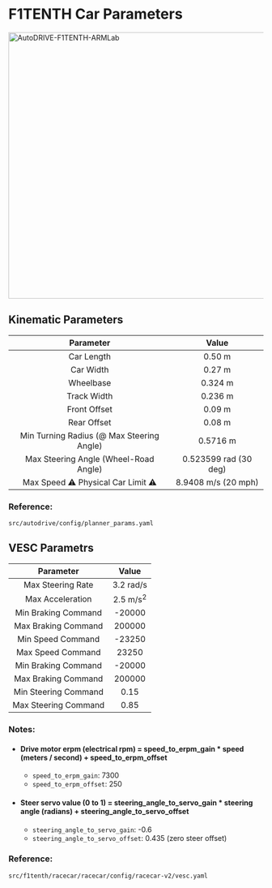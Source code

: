 # F1TENTH Car Parameters

<img src="https://github.com/Tinker-Twins/F1TENTH-Mocap-Data-Recording-Pipeline/blob/main/Media/Vehicle%20with%20Mocap%20Markers.JPG" alt="AutoDRIVE-F1TENTH-ARMLab" width="525"/>

## Kinematic Parameters
| Parameter | Value |
| :-------: | :---: |
| Car Length   | 0.50 m |
| Car Width    | 0.27 m |
| Wheelbase    | 0.324 m |
| Track Width  | 0.236 m |
| Front Offset | 0.09 m |
| Rear Offset  | 0.08 m |
| Min Turning Radius (@ Max Steering Angle) | 0.5716 m |
| Max Steering Angle (Wheel-Road Angle) | 0.523599 rad (30 deg) |
| Max Speed :warning: Physical Car Limit :warning: | 8.9408 m/s (20 mph) |

### Reference:
`src/autodrive/config/planner_params.yaml`

## VESC Parametrs

| Parameter | Value |
| :-------: | :---: |
| Max Steering Rate | 3.2 rad/s |
| Max Acceleration | 2.5 m/s<sup>2</sup> |
| Min Braking Command | -20000 |
| Max Braking Command | 200000 |
| Min Speed Command | -23250 |
| Max Speed Command | 23250 |
| Min Braking Command | -20000 |
| Max Braking Command | 200000 |
| Min Steering Command | 0.15 |
| Max Steering Command | 0.85 |

### Notes:

- #### Drive motor erpm (electrical rpm) = speed_to_erpm_gain * speed (meters / second) + speed_to_erpm_offset
  - `speed_to_erpm_gain`: 7300
  - `speed_to_erpm_offset`: 250

- #### Steer servo value (0 to 1) =  steering_angle_to_servo_gain * steering angle (radians) + steering_angle_to_servo_offset
  - `steering_angle_to_servo_gain`: -0.6
  - `steering_angle_to_servo_offset`: 0.435 (zero steer offset)

### Reference:
`src/f1tenth/racecar/racecar/config/racecar-v2/vesc.yaml`
